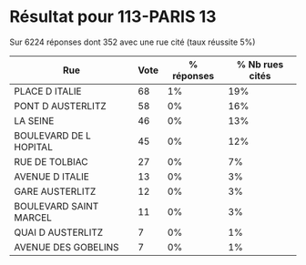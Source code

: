 # Résultat pour 113-PARIS 13

Sur 6224 réponses dont 352 avec une rue cité (taux réussite 5%)

| Rue | Vote | % réponses | % Nb rues cités|
|-----|------|------------|----------------|
| PLACE D ITALIE | 68 | 1% | 19%|
| PONT D AUSTERLITZ | 58 | 0% | 16%|
| LA SEINE | 46 | 0% | 13%|
| BOULEVARD DE L HOPITAL | 45 | 0% | 12%|
| RUE DE TOLBIAC | 27 | 0% | 7%|
| AVENUE D ITALIE | 13 | 0% | 3%|
| GARE AUSTERLITZ | 12 | 0% | 3%|
| BOULEVARD SAINT MARCEL | 11 | 0% | 3%|
| QUAI D AUSTERLITZ | 7 | 0% | 1%|
| AVENUE DES GOBELINS | 7 | 0% | 1%|
